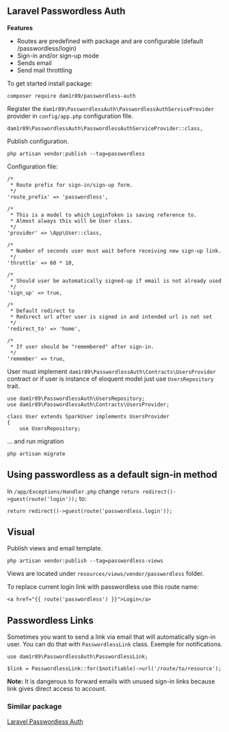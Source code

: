 ## Laravel Passwordless Auth

**Features**

- Routes are predefined with package and are configurable (default /passwordless/login)
- Sign-in and/or sign-up mode
- Sends email
- Send mail throttling


To get started install package:

	composer require dam1r89/passwordless-auth

Register the `dam1r89\PasswordlessAuth\PasswordlessAuthServiceProvider` provider in `config/app.php` configuration file.

	dam1r89\PasswordlessAuth\PasswordlessAuthServiceProvider::class,


Publish configuration.

	php artisan vendor:publish --tag=passwordless

Configuration file:

	/*
	 * Route prefix for sign-in/sign-up form.
	 */
	'route_prefix' => 'passwordless',

	/*
	 * This is a model to which LoginToken is saving reference to.
	 * Almost always this will be User class.
	 */
	'provider' => \App\User::class,

	/*
	 * Number of seconds user must wait before receiving new sign-up link.
	 */
	'throttle' => 60 * 10,

	/*
	 * Should user be automatically signed-up if email is not already used
	 */
	'sign_up' => true,

	/*
	 * Default redirect to
	 * Redirect url after user is signed in and intended url is not set
	 */
	'redirect_to' => 'home',

	/*
	 * If user should be "remembered" after sign-in.
	 */
	'remember' => true,

User must implement `dam1r89\PasswordlessAuth\Contracts\UsersProvider` contract or if user is instance of eloquent model just use `UsersRepository` trait.

	use dam1r89\PasswordlessAuth\UsersRepository;
	use dam1r89\PasswordlessAuth\Contracts\UsersProvider;

	class User extends SparkUser implements UsersProvider
	{
	    use UsersRepository;

... and run migration

	php artisan migrate

## Using passwordless as a default sign-in method

In `/app/Exceptions/Handler.php` change `return redirect()->guest(route('login'));` to:

	return redirect()->guest(route('passwordless.login'));


## Visual

Publish views and email template.

	php artisan vendor:publish --tag=passwordless-views

Views are located under `resources/views/vendor/passwordless` folder.

To replace current login link with passwordless use this route name:

	<a href="{{ route('passwordless') }}">Login</a>

## Passwordless Links

Sometimes you want to send a link via email that will automatically sign-in user. You can do that with `PasswordlessLink` class. Exemple for notifications.

	use dam1r89\PasswordlessAuth\PasswordlessLink;
	
	$link = PasswordlessLink::for($notifiable)->url('/route/to/resource');

**Note:** It is dangerous to forward emails with unused sign-in links because link gives direct access to account. 

### Similar package

[Laravel Passwordless Auth](https://github.com/Whyounes/laravel-passwordless-auth) 
